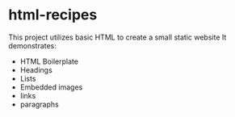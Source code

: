 # html-recipes
This project utilizes basic HTML to create a small static website
It demonstrates:
- HTML Boilerplate
- Headings
- Lists
- Embedded images
- links
- paragraphs